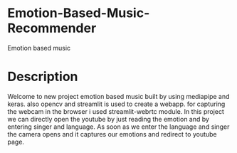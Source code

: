 # Emotion-Based-Music-Recommender
<a>Emotion based music</a>
<a img src="emotion.jpg"/></a>

<h1>Description</h1>
Welcome to new project emotion based music built by using mediapipe and keras. also opencv and streamlit is used to create a webapp. for capturing the webcam in the browser i used streamlit-webrtc module. In this project we can directly open the youtube by just reading the emotion and by entering singer and language. As soon as we enter the language and singer the camera opens and it captures our emotions and redirect to youtube page.
<br><br>
